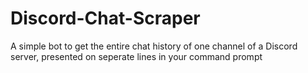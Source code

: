 # Discord-Chat-Scraper
A simple bot to get the entire chat history of one channel of a Discord server, presented on seperate lines in your command prompt
